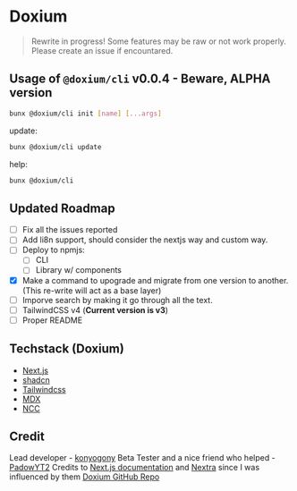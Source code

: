 # Doxium

> Rewrite in progress! Some features may be raw or not work properly. Please create an issue if encountared.

## Usage of `@doxium/cli` v0.0.4 - **Beware, ALPHA version**

```sh
bunx @doxium/cli init [name] [...args]
```

update:

```sh
bunx @doxium/cli update
```

help:

```sh
bunx @doxium/cli
```

## Updated Roadmap

-   [ ] Fix all the issues reported
-   [ ] Add li8n support, should consider the nextjs way and custom way.
-   [ ] Deploy to npmjs:
    -   [ ] CLI
    -   [ ] Library w/ components
-   [x] Make a command to upograde and migrate from one version to another. (This re-write will act as a base layer)
-   [ ] Imporve search by making it go through all the text.
-   [ ] TailwindCSS v4 (**Current version is v3**)
-   [ ] Proper README

## Techstack (Doxium)

-   [Next.js](https://nextjs.org/)
-   [shadcn](https://ui.shadcn.com/)
-   [Tailwindcss](https://tailwindcss.com/)
-   [MDX](https://mdxjs.com/)
-   [NCC](https://www.npmjs.com/package/@vercel/ncc)

## Credit

Lead developer - [konyogony](https://github.com/konyogony)
Beta Tester and a nice friend who helped - [PadowYT2](https://github.com/padowyt2)
Credits to [Next.js documentation](https://nextjs.org/docs) and [Nextra](https://nextra.site/docs) since I was influenced by them
[Doxium GitHub Repo](https://github.com/konyogony/Doxium)

